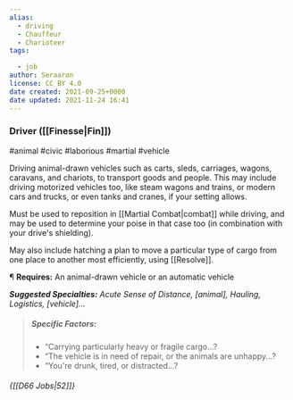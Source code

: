 ```yaml
---
alias:
  - driving
  - Chauffeur
  - Charioteer
tags:

  - job
author: Seraaron
license: CC BY 4.0
date created: 2021-09-25+0000
date updated: 2021-11-24 16:41
---
```


### Driver ([[Finesse|Fin]])

#animal #civic #laborious #martial #vehicle

Driving animal-drawn vehicles such as carts, sleds, carriages, wagons, caravans, and chariots, to transport goods and people. This may include driving motorized vehicles too, like steam wagons and trains, or modern cars and trucks, or even tanks and cranes, if your setting allows.

Must be used to reposition in  [[Martial Combat|combat]] while driving, and may be used to determine your poise in that case too  (in combination with your drive's shielding).

May also include hatching a plan to move a particular type of cargo from one place to another most efficiently, using [[Resolve]].

¶ **Requires:** An animal-drawn vehicle or an automatic vehicle

_**Suggested Specialties:** Acute Sense of Distance, [animal], Hauling, Logistics, [vehicle]..._

> ##### Specific Factors:
>
> - “Carrying particularly heavy or fragile cargo...?
> - “The vehicle is in need of repair, or the animals are unhappy...?
> - “You're drunk, tired, or distracted...?

###### {[[D66 Jobs|52]]}
